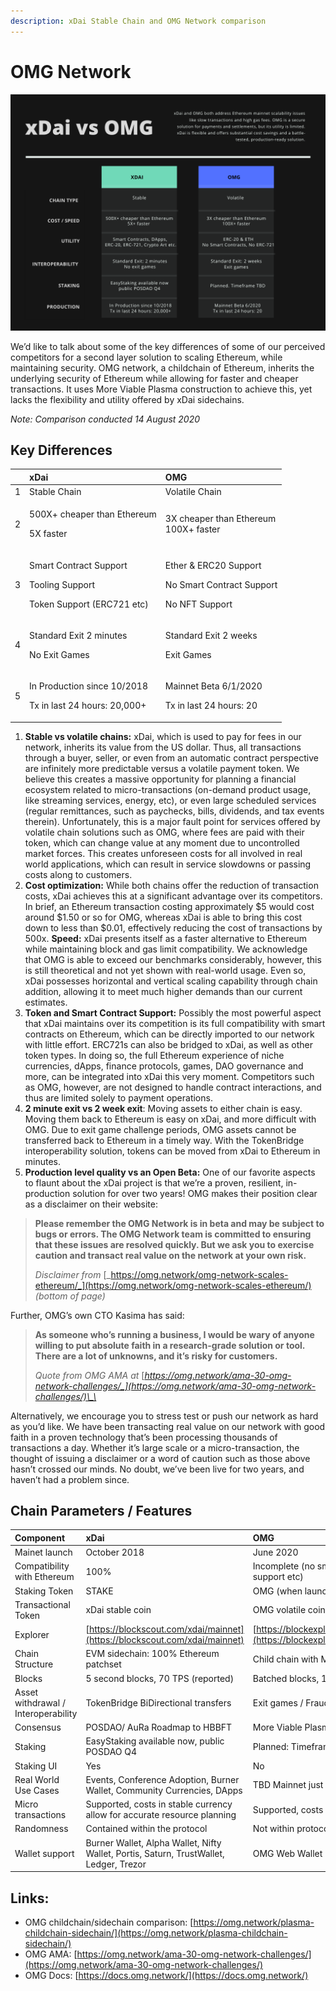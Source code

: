 ```yaml
---
description: xDai Stable Chain and OMG Network comparison
---
```


# OMG Network

![](../../.gitbook/assets/green-and-black-corporate-comparison-chart.png)

We’d like to talk about some of the key differences of some of our perceived competitors for a second layer solution to scaling Ethereum, while maintaining security. OMG network, a childchain of Ethereum, inherits the underlying security of Ethereum while allowing for faster and cheaper transactions. It uses More Viable Plasma construction to achieve this, yet lacks the flexibility and utility offered by xDai sidechains.

_Note: Comparison conducted 14 August 2020_

## Key Differences

<table>
  <thead>
    <tr>
      <th style="text-align:left"></th>
      <th style="text-align:left">xDai</th>
      <th style="text-align:left">OMG</th>
    </tr>
  </thead>
  <tbody>
    <tr>
      <td style="text-align:left">1</td>
      <td style="text-align:left">Stable Chain</td>
      <td style="text-align:left">Volatile Chain</td>
    </tr>
    <tr>
      <td style="text-align:left">2</td>
      <td style="text-align:left">
        <p>500X+ cheaper than Ethereum</p>
        <p>5X faster</p>
      </td>
      <td style="text-align:left">3X cheaper than Ethereum
        <br />100X+ faster</td>
    </tr>
    <tr>
      <td style="text-align:left">3</td>
      <td style="text-align:left">
        <p>Smart Contract Support</p>
        <p>Tooling Support</p>
        <p>Token Support (ERC721 etc)</p>
      </td>
      <td style="text-align:left">
        <p>Ether &amp; ERC20 Support</p>
        <p>No Smart Contract Support</p>
        <p>No NFT Support</p>
      </td>
    </tr>
    <tr>
      <td style="text-align:left">4</td>
      <td style="text-align:left">
        <p>Standard Exit 2 minutes</p>
        <p>No Exit Games</p>
      </td>
      <td style="text-align:left">
        <p>Standard Exit 2 weeks</p>
        <p>Exit Games</p>
      </td>
    </tr>
    <tr>
      <td style="text-align:left">5</td>
      <td style="text-align:left">
        <p>In Production since 10/2018</p>
        <p>Tx in last 24 hours: 20,000+</p>
      </td>
      <td style="text-align:left">
        <p>Mainnet Beta 6/1/2020</p>
        <p>Tx in last 24 hours: 20</p>
      </td>
    </tr>
  </tbody>
</table>

1. **Stable vs volatile chains:** xDai, which is used to pay for fees in our network, inherits its value from the US dollar. Thus, all transactions through a buyer, seller, or even from an automatic contract perspective are infinitely more predictable versus a volatile payment token. We believe this creates a massive opportunity for planning a financial ecosystem related to micro-transactions \(on-demand product usage, like streaming services, energy, etc\), or even large scheduled services \(regular remittances, such as paychecks, bills, dividends, and tax events therein\).   Unfortunately, this is a major fault point for services offered by volatile chain solutions such as OMG, where fees are paid with their token, which can change value at any moment due to uncontrolled market forces. This creates unforeseen costs for all involved in real world applications, which can result in service slowdowns or passing costs along to customers. 
2. **Cost optimization:** While both chains offer the reduction of transaction costs, xDai achieves this at a significant advantage over its competitors. In brief, an Ethereum transaction costing approximately $5 would cost around $1.50 or so for OMG, whereas xDai is able to bring this cost down to less than $0.01, effectively reducing the cost of transactions by 500x.  **Speed:** xDai presents itself as a faster alternative to Ethereum while maintaining block and gas limit compatibility. We acknowledge that OMG is able to exceed our benchmarks considerably, however, this is still theoretical and not yet shown with real-world usage. Even so, xDai possesses horizontal and vertical scaling capability through chain addition, allowing it to meet much higher demands than our current estimates. 
3. **Token and Smart Contract Support:** Possibly the most powerful aspect that xDai maintains over its competition is its full compatibility with smart contracts on Ethereum, which can be directly imported to our network with little effort. ERC721s can also be bridged to xDai, as well as other token types. In doing so, the full Ethereum experience of niche currencies, dApps, finance protocols, games, DAO governance and more, can be integrated into xDai this very moment. Competitors such as OMG, however, are not designed to handle contract interactions, and thus are limited solely to payment operations. 
4. **2 minute exit vs 2 week exit**: Moving assets to either chain is easy. Moving them back to Ethereum is easy on xDai, and more difficult with OMG. Due to exit game challenge periods, OMG assets cannot be transferred back to Ethereum in a timely way. With the TokenBridge interoperability solution, tokens can be moved from xDai to Ethereum in minutes. 
5. **Production level quality vs an Open Beta:** One of our favorite aspects to flaunt about the xDai project is that we’re a proven, resilient, in-production solution for over two years! OMG makes their position clear as a disclaimer on their website:  

> **Please remember the OMG Network is in beta and may be subject to bugs or errors. The OMG Network team is committed to ensuring that these issues are resolved quickly. But we ask you to exercise caution and transact real value on the network at your own risk.**  
>   
> _Disclaimer from_ [_https://omg.network/omg-network-scales-ethereum/_](https://omg.network/omg-network-scales-ethereum/) _\(bottom of page\)_

Further, OMG’s own CTO Kasima has said:

> **As someone who’s running a business, I would be wary of anyone willing to put absolute faith in a research-grade solution or tool. There are a lot of unknowns, and it’s risky for customers.**  
>   
> _Quote from OMG AMA at_ [_https://omg.network/ama-30-omg-network-challenges/_](https://omg.network/ama-30-omg-network-challenges/)\_\_

Alternatively, we encourage you to stress test or push our network as hard as you’d like. We have been transacting real value on our network with good faith in a proven technology that’s been processing thousands of transactions a day. Whether it’s large scale or a micro-transaction, the thought of issuing a disclaimer or a word of caution such as those above hasn’t crossed our minds. No doubt, we’ve been live for two years, and haven’t had a problem since.

## Chain Parameters / Features

| Component | xDai | OMG |
| :--- | :--- | :--- |
| Mainet launch | October 2018 | June 2020 |
| Compatibility with Ethereum | 100% | Incomplete \(no smart contract support, NFT support etc\) |
| Staking Token | STAKE | OMG \(when launched\) |
| Transactional Token | xDai stable coin | OMG volatile coin |
| Explorer | [https://blockscout.com/xdai/mainnet](https://blockscout.com/xdai/mainnet) | [https://blockexplorer.mainnet.v1.omg.network/](https://blockexplorer.mainnet.v1.omg.network/) |
| Chain Structure | EVM sidechain: 100% Ethereum patchset | Child chain with More Viable Plasma |
| Blocks | 5 second blocks, 70 TPS \(reported\) | Batched blocks, 1000+ TPS \(reported\) |
| Asset withdrawal / Interoperability | TokenBridge BiDirectional transfers | Exit games / Fraud Proofs |
| Consensus | POSDAO/ AuRa  Roadmap to HBBFT | More Viable Plasma / AuRa |
| Staking | EasyStaking available now, public POSDAO Q4 | Planned: Timeframe TBD |
| Staking UI | Yes | No |
| Real World Use Cases | Events, Conference Adoption, Burner Wallet, Community Currencies, DApps | TBD Mainnet just launched  Tether Integration |
| Micro transactions | Supported, costs in stable currency allow for accurate resource planning | Supported, costs 1/3 of Ethereum |
| Randomness | Contained within the protocol | Not within protocol |
| Wallet support | Burner Wallet, Alpha Wallet, Nifty Wallet, Portis, Saturn, TrustWallet, Ledger, Trezor | OMG Web Wallet |

## Links:

* OMG childchain/sidechain comparison: [https://omg.network/plasma-childchain-sidechain/](https://omg.network/plasma-childchain-sidechain/)
* OMG AMA: [https://omg.network/ama-30-omg-network-challenges/](https://omg.network/ama-30-omg-network-challenges/)
* OMG Docs: [https://docs.omg.network/](https://docs.omg.network/)

